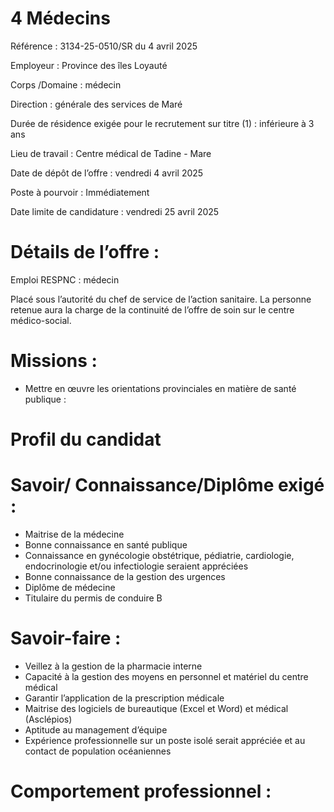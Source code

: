# 4 Médecins

Référence : 3134-25-0510/SR du 4 avril 2025

Employeur : Province des îles Loyauté

Corps /Domaine : médecin

Direction : générale des services de Maré

Durée de résidence exigée pour le recrutement sur titre (1) : inférieure à 3 ans

Lieu de travail : Centre médical de Tadine - Mare

Date de dépôt de l’offre : vendredi 4 avril 2025

Poste à pourvoir : Immédiatement

Date limite de candidature : vendredi 25 avril 2025

# Détails de l’offre :

Emploi RESPNC : médecin

Placé sous l’autorité du chef de service de l’action sanitaire. La personne retenue aura la charge de la continuité de l’offre de soin sur le centre médico-social.

# Missions :

- Mettre en œuvre les orientations provinciales en matière de santé publique :

# Profil du candidat

# Savoir/ Connaissance/Diplôme exigé :

- Maitrise de la médecine
- Bonne connaissance en santé publique
- Connaissance en gynécologie obstétrique, pédiatrie, cardiologie, endocrinologie et/ou infectiologie seraient appréciées
- Bonne connaissance de la gestion des urgences
- Diplôme de médecine
- Titulaire du permis de conduire B

# Savoir-faire :

- Veillez à la gestion de la pharmacie interne
- Capacité à la gestion des moyens en personnel et matériel du centre médical
- Garantir l’application de la prescription médicale
- Maitrise des logiciels de bureautique (Excel et Word) et médical (Asclépios)
- Aptitude au management d’équipe
- Expérience professionnelle sur un poste isolé serait appréciée et au contact de population océaniennes

# Comportement professionnel :